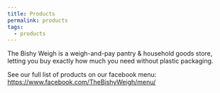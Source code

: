 ```yaml
---
title: Products
permalink: products
tags:
  - products
---
```

The Bishy Weigh is a weigh-and-pay pantry & household goods store, letting you buy exactly how much you need without plastic packaging.

See our full list of products on our facebook menu: https://www.facebook.com/TheBishyWeigh/menu/
